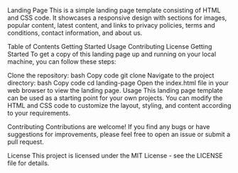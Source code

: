 Landing Page
This is a simple landing page template consisting of HTML and CSS code. It showcases a responsive design with sections for images, popular content, latest content, and links to privacy policies, terms and conditions, contact information, and about us.

Table of Contents
Getting Started
Usage
Contributing
License
Getting Started
To get a copy of this landing page up and running on your local machine, you can follow these steps:

Clone the repository:
bash
Copy code
git clone <repository-url>
Navigate to the project directory:
bash
Copy code
cd landing-page
Open the index.html file in your web browser to view the landing page.
Usage
This landing page template can be used as a starting point for your own projects. You can modify the HTML and CSS code to customize the layout, styling, and content according to your requirements.

Contributing
Contributions are welcome! If you find any bugs or have suggestions for improvements, please feel free to open an issue or submit a pull request.

License
This project is licensed under the MIT License - see the LICENSE file for details.
